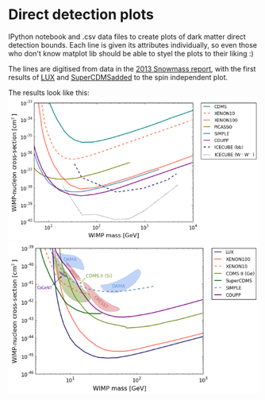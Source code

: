 Direct detection plots
======================

IPython notebook and .csv data files to create plots of dark matter direct detection bounds.
Each line is given its attributes individually, so even those who don't know matplot lib should
be able to styel the plots to their liking :)

The lines are digitised from data in the [2013 Snowmass report](http://arxiv.org/abs/1310.8327),
with the first results of [LUX](http://arxiv.org/abs/1310.8214) and [SuperCDMSadded](http://xxx.lanl.gov/abs/1402.7137)
to the spin independent plot.

The results look like this:
![Spin dependent](https://github.com/cjwallace/direct-detection-plots/blob/master/SD.png)
![Spin independent](https://github.com/cjwallace/direct-detection-plots/blob/master/SI.png)

